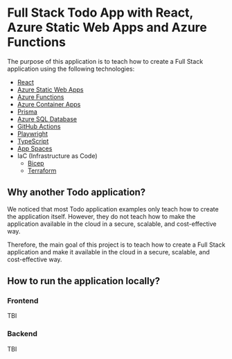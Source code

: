 # Full Stack Todo App with React, Azure Static Web Apps and Azure Functions

The purpose of this application is to teach how to create a Full Stack application using the following technologies:

- [React](https://reactjs.org/)
- [Azure Static Web Apps](https://docs.microsoft.com/en-us/azure/static-web-apps/overview)
- [Azure Functions](https://docs.microsoft.com/en-us/azure/azure-functions/)
- [Azure Container Apps](https://docs.microsoft.com/en-us/azure/container-apps/)
- [Prisma](https://www.prisma.io/)
- [Azure SQL Database](https://docs.microsoft.com/en-us/azure/azure-sql/database/)
- [GitHub Actions](https://docs.github.com/en/actions)
- [Playwright](https://playwright.dev/)
- [TypeScript](https://www.typescriptlang.org/)
- [App Spaces](https://docs.microsoft.com/en-us/azure/app-spaces/)
- IaC (Infrastructure as Code)
  - [Bicep](https://github.com/Azure/bicep)
  - [Terraform](https://www.terraform.io/)

## Why another Todo application?

We noticed that most Todo application examples only teach how to create the application itself. However, they do not teach how to make the application available in the cloud in a secure, scalable, and cost-effective way.

Therefore, the main goal of this project is to teach how to create a Full Stack application and make it available in the cloud in a secure, scalable, and cost-effective way.

## How to run the application locally?

### Frontend

TBI

### Backend

TBI



